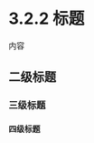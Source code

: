 <!--
 * @Author: liulx
 * @Date: 2023-11-19 22:36:28
 * @LastEditors: liulx, liulx18@qq.com
 * @LastEditTime: 2023-11-19 23:38:19
 * @FilePath: \\nuclear-phsics-and-detection\\source\\3.核探测\\第二节\\3.2.2.md
 * @Description: 
 * Copyright (c) 2023 by liulx, All Rights Reserved. 
-->
# 3.2.2 标题

内容

## 二级标题


### 三级标题


#### 四级标题



